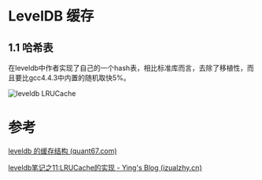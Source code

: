 # LevelDB 缓存



## 1.1 哈希表

在leveldb中作者实现了自己的一个hash表，相比标准库而言，去除了移植性，而且要比gcc4.4.3中内置的随机取快5%。



![leveldb LRUCache](https://izualzhy.cn/assets/images/leveldb/leveldb-cache.png)



# 参考

[leveldb 的缓存结构 (quant67.com)](https://quant67.com/post/db/leveldb/lru-cache.html)

[leveldb笔记之11:LRUCache的实现 - Ying's Blog (izualzhy.cn)](https://izualzhy.cn/leveldb-cache)
